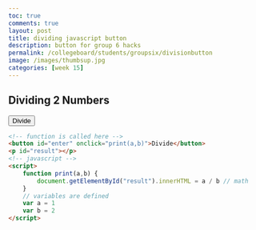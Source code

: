 ```yaml
---
toc: true
comments: true
layout: post
title: dividing javascript button 
description: button for group 6 hacks
permalink: /collegeboard/students/groupsix/divisionbutton
image: /images/thumbsup.jpg
categories: [week 15]
---
```


## Dividing 2 Numbers
<button id="enter" onclick="print(a,b)">Divide</button>
<p id="result"></p>
<script>
    function print(a,b) {
        document.getElementById("result").innerHTML = a / b
    }
    var a = 1
    var b = 2
</script>

```html
<!-- function is called here -->
<button id="enter" onclick="print(a,b)">Divide</button> 
<p id="result"></p>
<!-- javascript -->
<script>
    function print(a,b) {
        document.getElementById("result").innerHTML = a / b // math
    }
    // variables are defined
    var a = 1
    var b = 2
</script>
```